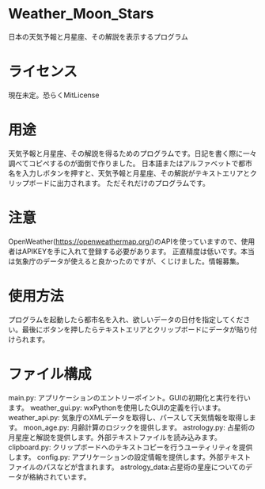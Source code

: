 # Weather_Moon_Stars
日本の天気予報と月星座、その解説を表示するプログラム

# ライセンス
現在未定。恐らくMitLicense

# 用途
天気予報と月星座、その解説を得るためのプログラムです。日記を書く際に一々調べてコピペするのが面倒で作りました。
日本語またはアルファベットで都市名を入力しボタンを押すと、天気予報と月星座、その解説がテキストエリアとクリップボードに出力されます。
ただそれだけのプログラムです。

# 注意
OpenWeather(https://openweathermap.org/)のAPIを使っていますので、使用者はAPIKEYを手に入れて登録する必要があります。
正直精度は低いです。本当は気象庁のデータが使えると良かったのですが、くじけました。情報募集。

# 使用方法
プログラムを起動したら都市名を入れ、欲しいデータの日付を指定してください。最後にボタンを押したらテキストエリアとクリップボードにデータが貼り付けられます。

# ファイル構成
main.py: アプリケーションのエントリーポイント。GUIの初期化と実行を行います。
weather_gui.py: wxPythonを使用したGUIの定義を行います。
weather_api.py: 気象庁のXMLデータを取得し、パースして天気情報を取得します。
moon_age.py: 月齢計算のロジックを提供します。
astrology.py: 占星術の月星座と解説を提供します。外部テキストファイルを読み込みます。
clipboard.py: クリップボードへのテキストコピーを行うユーティリティを提供します。
config.py: アプリケーションの設定情報を提供します。外部テキストファイルのパスなどが含まれます。
astrology_data:占星術の星座についてのデータが格納されています。

